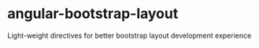 # angular-bootstrap-layout
Light-weight directives for better bootstrap layout development experience
